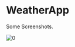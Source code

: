 # WeatherApp

Some Screenshots.

![0](https://user-images.githubusercontent.com/87266590/133389344-af81e112-040d-42ed-a138-216631948720.jpg)
